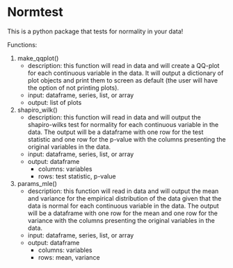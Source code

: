 # Normtest

This is a python package that tests for normality in your data!

Functions:
1. make_qqplot()
    - description: this function will read in data and will create a QQ-plot for each continuous variable in the data. It will output a dictionary of plot objects and print them to screen as default (the user will have the option of not printing plots).
    - input: dataframe, series, list, or array
    - output: list of plots
2. shapiro_wilk()
    - description: this function will read in data and will output the shapiro-wilks test for normality for each continuous variable in the data. The output will be a dataframe with one row for the test statistic and one row for the p-value with the columns presenting the original variables in the data.  
    - input: dataframe, series, list, or array
    - output: dataframe
        - columns: variables
        - rows: test statistic, p-value
3. params_mle()
    - description: this function will read in data and will output the mean and variance for the empirical distribution of the data given that the data is normal for each continuous variable in the data. The output will be a dataframe with one row for the mean and one row for the variance with the columns presenting the original variables in the data. 
    - input: dataframe, series, list, or array
    - output: dataframe
        - columns: variables
        - rows: mean, variance
        
